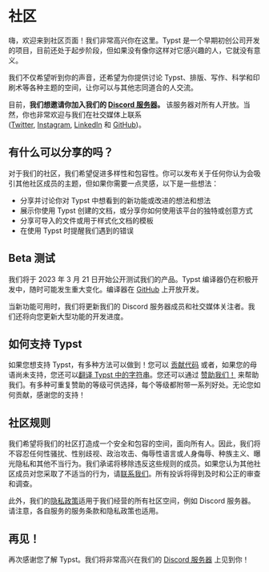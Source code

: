 # 社区

嗨，欢迎来到社区页面！我们非常高兴你在这里。Typst 是一个早期初创公司开发的项目，目前还处于起步阶段，但如果没有像你这样对它感兴趣的人，它就没有意义。

我们不仅希望听到你的声音，还希望为你提供讨论 Typst、排版、写作、科学和印刷术等各种主题的空间，让你可以与其他志同道合的人交流。

目前，**我们想邀请你加入我们的 [Discord 服务器](https://discord.gg/2uDybryKPe)。** 该服务器对所有人开放。当然，你也非常欢迎与我们在社交媒体上联系 ([Twitter](https://twitter.com/typstapp/), [Instagram](https://instagram.com/typstapp/), [LinkedIn](https://linkedin.com/company/typst) 和 [GitHub](https://github.com/typst))。

## 有什么可以分享的吗？

对于我们的社区，我们希望促进多样性和包容性。你可以发布关于任何你认为会吸引其他社区成员的主题，但如果你需要一点灵感，以下是一些想法：

- 分享并讨论你对 Typst 中想看到的新功能或改进的想法和想法
- 展示你使用 Typst 创建的文档，或分享你如何使用该平台的独特或创意方式
- 分享可导入的文件或用于样式化文档的模板
- 在使用 Typst 时提醒我们遇到的错误

## Beta 测试

我们将于 2023 年 3 月 21 日开始公开测试我们的产品。Typst 编译器仍在积极开发中，随时可能发生重大变化。编译器在 [GitHub](https://github.com/typst/typst) 上开放开发。

当新功能可用时，我们将更新我们的 Discord 服务器成员和社交媒体关注者。我们还将向您更新大型功能的开发进度。

## 如何支持 Typst

如果您想支持 Typst，有多种方法可以做到！您可以 [贡献代码](https://github.com/typst/typst) 或者，如果您的母语尚未支持，您还可以[翻译 Typst 中的字符串](https://github.com/search?q=repo%3Atypst%2Ftypst+impl+LocalName+for&type=code)。您还可以通过 [赞助我们！](https://github.com/sponsors/typst) 来帮助我们。有多种可重复赞助的等级可供选择，每个等级都附带一系列好处。无论您如何贡献，感谢您的支持！

## 社区规则

我们希望将我们的社区打造成一个安全和包容的空间，面向所有人。因此，我们将不容忍任何性骚扰、性别歧视、政治攻击、侮辱性语言或人身侮辱、种族主义、曝光隐私和其他不当行为。我们承诺将移除违反这些规则的成员。如果您认为其他社区成员对您采取了不适当的行为，请[联系我们](https://typst.app/contact/)。所有投诉将得到及时和公正的审查和调查。

此外，我们的[隐私政策](https://typst.app/privacy/)适用于我们经营的所有社区空间，例如 Discord 服务器。请注意，各自服务的服务条款和隐私政策也适用。

## 再见！

再次感谢您了解 Typst。我们将非常高兴在我们的 [Discord 服务器](https://discord.gg/2uDybryKPe) 上见到你！
